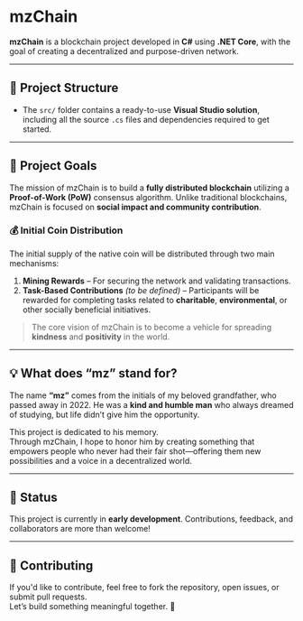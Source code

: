 # mzChain

**mzChain** is a blockchain project developed in **C#** using **.NET Core**, with the goal of creating a decentralized and purpose-driven network.

---

## 📂 Project Structure

- The `src/` folder contains a ready-to-use **Visual Studio solution**, including all the source `.cs` files and dependencies required to get started.

---

## 🎯 Project Goals

The mission of mzChain is to build a **fully distributed blockchain** utilizing a **Proof-of-Work (PoW)** consensus algorithm. Unlike traditional blockchains, mzChain is focused on **social impact and community contribution**.

### 💰 Initial Coin Distribution

The initial supply of the native coin will be distributed through two main mechanisms:

1. **Mining Rewards** – For securing the network and validating transactions.  
2. **Task-Based Contributions** *(to be defined)* – Participants will be rewarded for completing tasks related to **charitable**, **environmental**, or other socially beneficial initiatives.

> The core vision of mzChain is to become a vehicle for spreading **kindness** and **positivity** in the world.

---

## 💡 What does “mz” stand for?

The name **“mz”** comes from the initials of my beloved grandfather, who passed away in 2022. 
He was a **kind and humble man** who always dreamed of studying, but life didn’t give him the opportunity.

This project is dedicated to his memory.  
Through mzChain, I hope to honor him by creating something that empowers people who never had their fair shot—offering them new possibilities and a voice in a decentralized world.

---

## 🚧 Status

This project is currently in **early development**. Contributions, feedback, and collaborators are more than welcome!

---

## 🤝 Contributing

If you'd like to contribute, feel free to fork the repository, open issues, or submit pull requests.  
Let’s build something meaningful together. 💙
